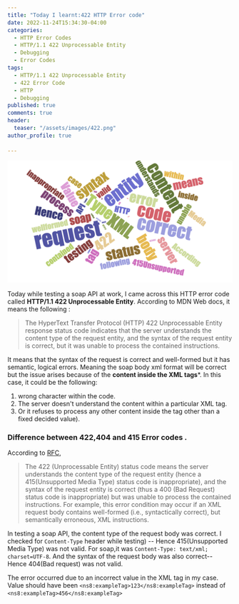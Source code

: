 ```yaml
---
title: "Today I learnt:422 HTTP Error code"
date: 2022-11-24T15:34:30-04:00
categories:
  - HTTP Error Codes
  - HTTP/1.1 422 Unprocessable Entity
  - Debugging
  - Error Codes
tags:
  - HTTP/1.1 422 Unprocessable Entity
  - 422 Error Code
  - HTTP
  - Debugging 
published: true
comments: true
header:
  teaser: "/assets/images/422.png"
author_profile: true

---
```

![422 UnprocessableEntity](/assets/images/422.png)

Today while testing a soap API at work, I came across this HTTP error code called **HTTP/1.1 422 Unprocessable Entity**.
According to MDN Web docs, it means the following :
> The HyperText Transfer Protocol (HTTP) 422 Unprocessable Entity response status code indicates that the server understands the content type of the request entity, and the syntax of the request entity is correct, but it was unable to process the contained instructions.

It means that the syntax of the request is correct and well-formed but it has semantic, logical errors. Meaning the soap body xml format will be correct but the issue arises because of the **content inside the XML tags***.
In this case, it could be the following:
1. wrong character within the code.
2. The server doesn't understand the content within a particular XML tag.
3. Or it refuses to process any other content inside the tag other than a fixed decided value).

### Difference between 422,404 and 415 Error codes .

According to [RFC](https://www.rfc-editor.org/rfc/rfc4918#section-11.2),

>The 422 (Unprocessable Entity) status code means the server  understands the content type of the request entity (hence a  415(Unsupported Media Type) status code is inappropriate), and the  syntax of the request entity is correct (thus a 400 (Bad Request)  status code is inappropriate) but was unable to process the contained   instructions.  For example, this error condition may occur if an XML  request body contains well-formed (i.e., syntactically correct), but semantically erroneous, XML instructions.

In testing a soap API, the content type of the request body was correct. I checked for ```Content-Type``` header while testing)
-- Hence 415(Unsupported Media Type) was not valid. For soap,it was ```Content-Type: text/xml; charset=UTF-8```.
And the syntax of the request body was also correct-- Hence 404(Bad request) was not valid.

The error occurred due to an incorrect value in the XML tag in my case.
Value should have been            ```<ns8:exampleTag>123</ns8:exampleTag>``` instead of ```<ns8:exampleTag>456</ns8:exampleTag>```
